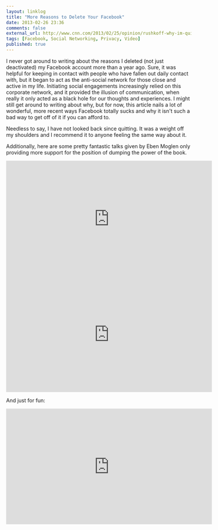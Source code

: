 ```yaml
---
layout: linklog
title: "More Reasons to Delete Your Facebook"
date: 2013-02-26 23:36
comments: false
external_url: http://www.cnn.com/2013/02/25/opinion/rushkoff-why-im-quitting-facebook
tags: [Facebook, Social Networking, Privacy, Video]
published: true
---
```


I never got around to writing about the reasons I deleted (not just deactivated) my Facebook account more than a year ago.  Sure, it was helpful for keeping in contact with people who have fallen out daily contact with, but it began to act as the anti-social network for those close and active in my life.  Initiating social engagements increasingly relied on this corporate network, and it provided the illusion of communication, when really it only acted as a black hole for our thoughts and experiences.  I might still get around to writing about why, but for now, this article nails a lot of wonderful, more recent ways Facebook totally sucks and why it isn't such a bad way to get off of it if you can afford to.

Needless to say, I have not looked back since quitting.  It was a weight off my shoulders and I recommend it to anyone feeling the same way about it.

Additionally, here are some pretty fantastic talks given by Eben Moglen only providing more support for the position of dumping the power of the book.

<div class="flex-video"><iframe width="560" height="315" src="https://www.youtube.com/embed/sKOk4Y4inVY?rel=0" frameborder="0" allowfullscreen></iframe></div>

<div class="flex-video"><iframe width="560" height="315" src="https://www.youtube.com/embed/QOEMv0S8AcA?rel=0" frameborder="0" allowfullscreen></iframe></iframe></div>

And just for fun:
<div class="flex-video"><iframe width="560" height="315" src="https://www.youtube.com/embed/CK62I-4cuSY?rel=0" frameborder="0" allowfullscreen></iframe></div>